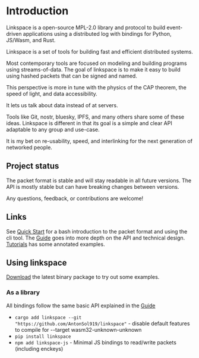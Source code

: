 # Introduction 

Linkspace is a open-source MPL-2.0 library and protocol to build event-driven applications using a distributed log with bindings for Python, JS/Wasm, and Rust.

Linkspace is a set of tools for building fast and efficient distributed systems.

Most contemporary tools are focused on modeling and building programs using streams-of-data.
The goal of linkspace is to make it easy to build using hashed packets that can be signed and named.

This perspective is more in tune with the physics of the CAP theorem, the speed of light, and data accessibility.

It lets us talk about data instead of at servers.

Tools like Git, nostr, bluesky, IPFS, and many others share some of these ideas.
Linkspace is different in that its goal is a simple and clear API adaptable to any group and use-case.

It is my bet on re-usability, speed, and interlinking for the next generation of networked people.

## Project status

The packet format is stable and will stay readable in all future versions.
The API is mostly stable but can have breaking changes between versions.

Any questions, feedback, or contributions are welcome!

## Links

See [Quick Start](https://www.linkspace.dev/code_intro.html) for a bash introduction to the packet format and using the cli tool.
The [Guide](https://www.linkspace.dev/guide/index.html) goes into more depth on the API and technical design.
[Tutorials](https://www.linkspace.dev/tutorial/index.html) has some annotated examples.


## Using linkspace

[Download](https://github.com/AntonSol919/linkspace/releases) the latest binary package to try out some examples.

### As a library 

All bindings follow the same basic API explained in the [Guide](https://www.linkspace.dev/guide/index.html)

- `cargo add linkspace --git "https://github.com/AntonSol919/linkspace"` - disable default features to compile for --target wasm32-unknown-unknown
- `pip install linkspace`
- `npm add linkspace-js` - Minimal JS bindings to read/write packets (including enckeys)
